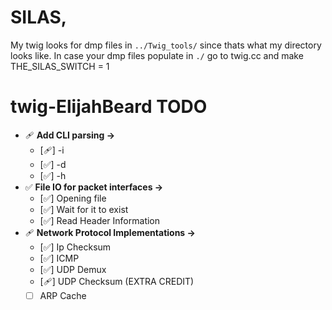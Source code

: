 # SILAS,
My twig looks for dmp files in `../Twig_tools/` since thats what my directory looks like. 
In case your dmp files populate in `./` go to twig.cc and make THE_SILAS_SWITCH = 1

# twig-ElijahBeard TODO
- 🩹  **Add CLI parsing →**
    - [🩹] -i
    - [✅] -d
    - [✅] -h
- ✅  **File IO for packet interfaces →**
    - [✅]  Opening file
    - [✅]  Wait for it to exist
    - [✅]  Read Header Information
- 🩹  **Network Protocol Implementations →**
    - [✅] Ip Checksum
    - [✅] ICMP
    - [✅] UDP Demux
    - [🩹] UDP Checksum (EXTRA CREDIT)
    - [ ] ARP Cache
